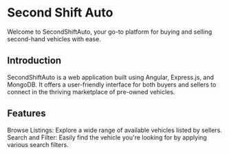 # Second Shift Auto
Welcome to SecondShiftAuto, your go-to platform for buying and selling second-hand vehicles with ease.

## Introduction
SecondShiftAuto is a web application built using Angular, Express.js, and MongoDB. It offers a user-friendly interface for both buyers and sellers to connect in the thriving marketplace of pre-owned vehicles.

## Features
Browse Listings: Explore a wide range of available vehicles listed by sellers.
Search and Filter: Easily find the vehicle you're looking for by applying various search filters.


